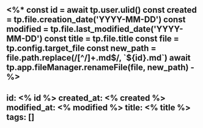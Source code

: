 <%*
const id = await tp.user.ulid()
const created = tp.file.creation_date('YYYY-MM-DD')
const modified = tp.file.last_modified_date('YYYY-MM-DD')
const title = tp.file.title
const file = tp.config.target_file
const new_path = file.path.replace(/[^/]+\.md$/, `${id}.md`)
await tp.app.fileManager.renameFile(file, new_path)
-%>
---
id: <% id %>
created_at: <% created %>
modified_at: <% modified %>
title: <% title %>
tags: []
---

